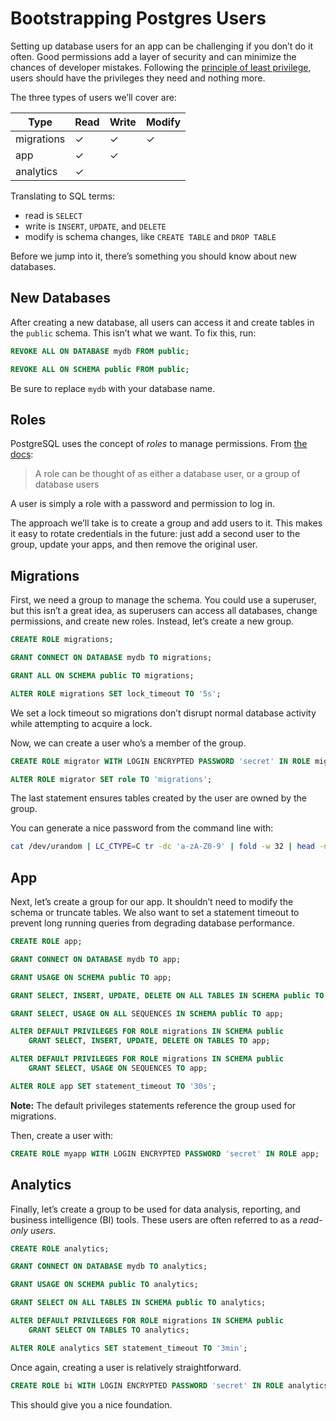 # Bootstrapping Postgres Users

Setting up database users for an app can be challenging if you don’t do it often. Good permissions add a layer of security and can minimize the chances of developer mistakes. Following the [principle of least privilege](https://en.wikipedia.org/wiki/Principle_of_least_privilege), users should have the privileges they need and nothing more.

The three types of users we’ll cover are:

Type | Read | Write | Modify
--- | --- | --- | ---
migrations | ✓ | ✓ | ✓
app | ✓ | ✓ |
analytics | ✓ | |

Translating to SQL terms:

- read is `SELECT`
- write is `INSERT`, `UPDATE`, and `DELETE`
- modify is schema changes, like `CREATE TABLE` and `DROP TABLE`

Before we jump into it, there’s something you should know about new databases.

## New Databases

After creating a new database, all users can access it and create tables in the `public` schema. This isn’t what we want. To fix this, run:

```sql
REVOKE ALL ON DATABASE mydb FROM public;

REVOKE ALL ON SCHEMA public FROM public;
```

Be sure to replace `mydb` with your database name.

## Roles

PostgreSQL uses the concept of *roles* to manage permissions. From [the docs](https://www.postgresql.org/docs/current/static/user-manag.html):

> A role can be thought of as either a database user, or a group of database users

A user is simply a role with a password and permission to log in.

The approach we’ll take is to create a group and add users to it. This makes it easy to rotate credentials in the future: just add a second user to the group, update your apps, and then remove the original user.

## Migrations

First, we need a group to manage the schema. You could use a superuser, but this isn’t a great idea, as superusers can access all databases, change permissions, and create new roles. Instead, let’s create a new group.

```sql
CREATE ROLE migrations;

GRANT CONNECT ON DATABASE mydb TO migrations;

GRANT ALL ON SCHEMA public TO migrations;

ALTER ROLE migrations SET lock_timeout TO '5s';
```

We set a lock timeout so migrations don’t disrupt normal database activity while attempting to acquire a lock.

Now, we can create a user who’s a member of the group.

```sql
CREATE ROLE migrator WITH LOGIN ENCRYPTED PASSWORD 'secret' IN ROLE migrations;

ALTER ROLE migrator SET role TO 'migrations';
```

The last statement ensures tables created by the user are owned by the group.

You can generate a nice password from the command line with:

```sh
cat /dev/urandom | LC_CTYPE=C tr -dc 'a-zA-Z0-9' | fold -w 32 | head -n 1
```

## App

Next, let’s create a group for our app. It shouldn’t need to modify the schema or truncate tables. We also want to set a statement timeout to prevent long running queries from degrading database performance.

```sql
CREATE ROLE app;

GRANT CONNECT ON DATABASE mydb TO app;

GRANT USAGE ON SCHEMA public TO app;

GRANT SELECT, INSERT, UPDATE, DELETE ON ALL TABLES IN SCHEMA public TO app;

GRANT SELECT, USAGE ON ALL SEQUENCES IN SCHEMA public TO app;

ALTER DEFAULT PRIVILEGES FOR ROLE migrations IN SCHEMA public
    GRANT SELECT, INSERT, UPDATE, DELETE ON TABLES TO app;

ALTER DEFAULT PRIVILEGES FOR ROLE migrations IN SCHEMA public
    GRANT SELECT, USAGE ON SEQUENCES TO app;

ALTER ROLE app SET statement_timeout TO '30s';
```

**Note:** The default privileges statements reference the group used for migrations.

Then, create a user with:

```sql
CREATE ROLE myapp WITH LOGIN ENCRYPTED PASSWORD 'secret' IN ROLE app;
```

## Analytics

Finally, let’s create a group to be used for data analysis, reporting, and business intelligence (BI) tools. These users are often referred to as a *read-only users*.

```sql
CREATE ROLE analytics;

GRANT CONNECT ON DATABASE mydb TO analytics;

GRANT USAGE ON SCHEMA public TO analytics;

GRANT SELECT ON ALL TABLES IN SCHEMA public TO analytics;

ALTER DEFAULT PRIVILEGES FOR ROLE migrations IN SCHEMA public
    GRANT SELECT ON TABLES TO analytics;

ALTER ROLE analytics SET statement_timeout TO '3min';
```

Once again, creating a user is relatively straightforward.

```sql
CREATE ROLE bi WITH LOGIN ENCRYPTED PASSWORD 'secret' IN ROLE analytics;
```

This should give you a nice foundation.
